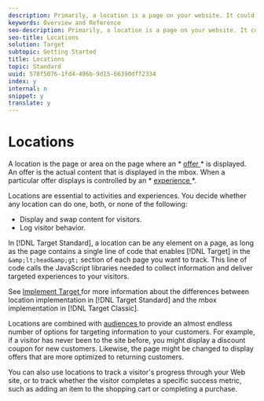 ```yaml
---
description: Primarily, a location is a page on your website. It could also refer to a place in a mobile app, an email, or any other place where you run an optimization.
keywords: Overview and Reference
seo-description: Primarily, a location is a page on your website. It could also refer to a place in a mobile app, an email, or any other place where you run an optimization.
seo-title: Locations
solution: Target
subtopic: Getting Started
title: Locations
topic: Standard
uuid: 578f5076-1fd4-496b-9d15-66390dff2334
index: y
internal: n
snippet: y
translate: y
---
```


# Locations

A location is the page or area on the page where an * [ offer ](../../c_intro/c_target_concepts/c_offers.md#concept_40CA4EEBF72C430395ADB96C3A3D7DF4)* is displayed. An offer is the actual content that is displayed in the mbox. When a particular offer displays is controlled by an * [ experience ](../../c_intro/c_target_concepts/c_experience.md#concept_B91F0F36E9F24AA58A3C6BC0A02871E8)*. 

Locations are essential to activities and experiences. You decide whether any location can do one, both, or none of the following: 


* Display and swap content for visitors.
* Log visitor behavior.


In [!DNL  Target Standard], a location can be any element on a page, as long as the page contains a single line of code that enables [!DNL  Target] in the ` &amp;lt;head&amp;gt;` section of each page you want to track. This line of code calls the JavaScript libraries needed to collect information and deliver targeted experiences to your visitors. 

See [ Implement Target ](../../c_seting_up_target/c_implementing_target/c_target-implement.md#concept_60B748DE4293488F917E8F1FA4C7E9EB) for more information about the differences between location implementation in [!DNL  Target Standard] and the mbox implementation in [!DNL  Target Classic]. 

Locations are combined with [ audiences ](../../c_intro/c_target_concepts/c_about_segments.md#concept_7CC998E8AC9C44F2926435D171361774) to provide an almost endless number of options for targeting information to your customers. For example, if a visitor has never been to the site before, you might display a discount coupon for new customers. Likewise, the page might be changed to display offers that are more optimized to returning customers. 

You can also use locations to track a visitor's progress through your Web site, or to track whether the visitor completes a specific success metric, such as adding an item to the shopping cart or completing a purchase. 
